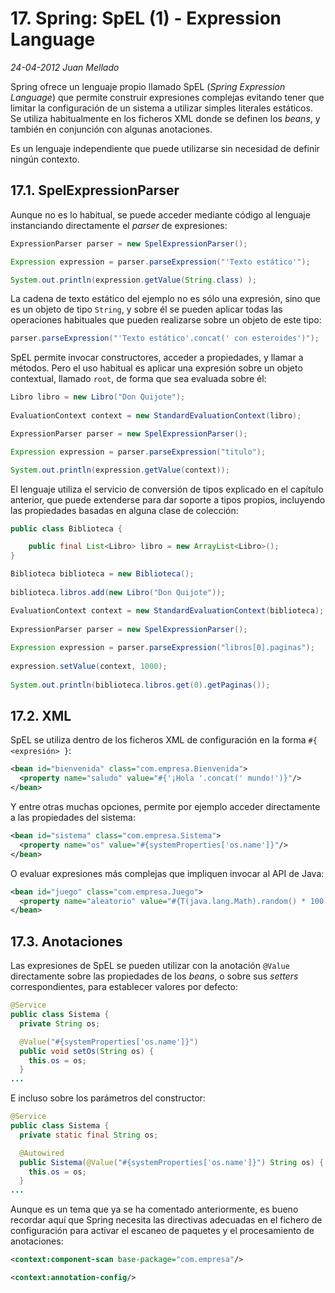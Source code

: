 # 17. Spring: SpEL (1) - Expression Language

_24-04-2012_ _Juan Mellado_

Spring ofrece un lenguaje propio llamado SpEL (_Spring Expression Language_) que permite construir expresiones complejas evitando tener que limitar la configuración de un sistema a utilizar simples literales estáticos. Se utiliza habitualmente en los ficheros XML donde se definen los _beans_, y también en conjunción con algunas anotaciones.

Es un lenguaje independiente que puede utilizarse sin necesidad de definir ningún contexto.

## 17.1. SpelExpressionParser

Aunque no es lo habitual, se puede acceder mediante código al lenguaje instanciando directamente el _parser_ de expresiones:

```java
ExpressionParser parser = new SpelExpressionParser();

Expression expression = parser.parseExpression("'Texto estático'");

System.out.println(expression.getValue(String.class) );
```

La cadena de texto estático del ejemplo no es sólo una expresión, sino que es un objeto de tipo ```String```, y sobre él se pueden aplicar todas las operaciones habituales que pueden realizarse sobre un objeto de este tipo:

```java
parser.parseExpression("'Texto estático'.concat(' con esteroides')");
```

SpEL permite invocar constructores, acceder a propiedades, y llamar a métodos. Pero el uso habitual es aplicar una expresión sobre un objeto contextual, llamado ```root```, de forma que sea evaluada sobre él:

```java
Libro libro = new Libro("Don Quijote");
   
EvaluationContext context = new StandardEvaluationContext(libro);

ExpressionParser parser = new SpelExpressionParser();

Expression expression = parser.parseExpression("titulo");

System.out.println(expression.getValue(context));
```

El lenguaje utiliza el servicio de conversión de tipos explicado en el capítulo anterior, que puede extenderse para dar soporte a tipos propios, incluyendo las propiedades basadas en alguna clase de colección:

```java
public class Biblioteca {

    public final List<Libro> libro = new ArrayList<Libro>();
}

Biblioteca biblioteca = new Biblioteca();
   
biblioteca.libros.add(new Libro("Don Quijote"));

EvaluationContext context = new StandardEvaluationContext(biblioteca);
   
ExpressionParser parser = new SpelExpressionParser();
   
Expression expression = parser.parseExpression("libros[0].paginas");
   
expression.setValue(context, 1000);
   
System.out.println(biblioteca.libros.get(0).getPaginas());
```

## 17.2. XML

SpEL se utiliza dentro de los ficheros XML de configuración en la forma ```#{ <expresión> }```:

```xml
<bean id="bienvenida" class="com.empresa.Bienvenida">
  <property name="saludo" value="#{'¡Hola '.concat(' mundo!')}"/>
</bean>
```

Y entre otras muchas opciones, permite por ejemplo acceder directamente a las propiedades del sistema:

```xml
<bean id="sistema" class="com.empresa.Sistema">
  <property name="os" value="#{systemProperties['os.name']}"/>
</bean>
```

O evaluar expresiones más complejas que impliquen invocar al API de Java:

```xml
<bean id="juego" class="com.empresa.Juego">
  <property name="aleatorio" value="#{T(java.lang.Math).random() * 100.0}"/>
</bean>
```

## 17.3. Anotaciones

Las expresiones de SpEL se pueden utilizar con la anotación ```@Value``` directamente sobre las propiedades de los _beans_, o sobre sus _setters_ correspondientes, para establecer valores por defecto:

```java
@Service
public class Sistema {
  private String os;

  @Value("#{systemProperties['os.name']}")
  public void setOs(String os) {
    this.os = os;
  }
...
```

E incluso sobre los parámetros del constructor:

```java
@Service
public class Sistema {
  private static final String os;

  @Autowired
  public Sistema(@Value("#{systemProperties['os.name']}") String os) {
    this.os = os;
  }
...
```

Aunque es un tema que ya se ha comentado anteriormente, es bueno recordar aquí que Spring necesita las directivas adecuadas en el fichero de configuración para activar el escaneo de paquetes y el procesamiento de anotaciones:

```xml
<context:component-scan base-package="com.empresa"/>

<context:annotation-config/>
```
